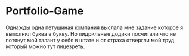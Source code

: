 # Portfolio-Game
Однажды одна петушиная компания выслала мне задание которое я выполнил буква в букву. Но пидрильные додики посчитали что не потянут мой талант у себя в штате и от страха отвергли мой труд который можно тут лицезреть.

